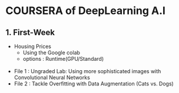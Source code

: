 # COURSERA of DeepLearning A.I

## 1. First-Week
- Housing Prices
    - Using the Google colab 
    - options : Runtime(GPU/Standard)
<br></br>
- File 1 : Ungraded Lab: Using more sophisticated images with Convolutional Neural Networks
- File 2 : Tackle Overfitting with Data Augmentation (Cats vs. Dogs)
<br></br>

